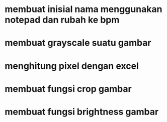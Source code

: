 # membuat inisial nama menggunakan notepad dan rubah ke bpm
# membuat grayscale suatu gambar
# menghitung pixel dengan excel
# membuat fungsi crop gambar
# membuat fungsi brightness gambar
